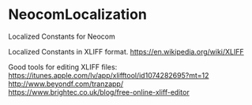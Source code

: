 # NeocomLocalization
Localized Constants for Neocom

Localized Constants in XLIFF format. https://en.wikipedia.org/wiki/XLIFF

Good tools for editing XLIFF files:  
https://itunes.apple.com/lv/app/xlifftool/id1074282695?mt=12  
http://www.beyondf.com/tranzapp/  
https://www.brightec.co.uk/blog/free-online-xliff-editor  
